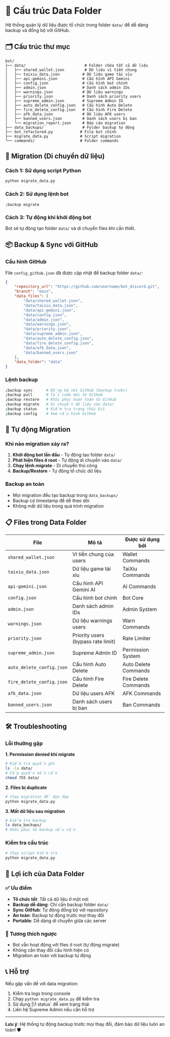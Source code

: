# 📁 Cấu trúc Data Folder

Hệ thống quản lý dữ liệu được tổ chức trong folder `data/` để dễ dàng backup và đồng bộ với GitHub.

## 🗂️ Cấu trúc thư mục

```
bot/
├── data/                          # Folder chứa tất cả dữ liệu
│   ├── shared_wallet.json         # Dữ liệu ví tiền chung
│   ├── taixiu_data.json          # Dữ liệu game tài xỉu
│   ├── api-gemini.json           # Cấu hình API Gemini
│   ├── config.json               # Cấu hình bot chính
│   ├── admin.json                # Danh sách admin IDs
│   ├── warnings.json             # Dữ liệu warnings
│   ├── priority.json             # Danh sách priority users
│   ├── supreme_admin.json        # Supreme Admin ID
│   ├── auto_delete_config.json   # Cấu hình Auto Delete
│   ├── fire_delete_config.json   # Cấu hình Fire Delete
│   ├── afk_data.json             # Dữ liệu AFK users
│   ├── banned_users.json         # Danh sách users bị ban
│   └── migration_report.json     # Báo cáo migration
├── data_backups/                 # Folder backup tự động
├── bot_refactored.py            # File bot chính
├── migrate_data.py              # Script migration
└── commands/                    # Folder commands
```

## 🚀 Migration (Di chuyển dữ liệu)

### Cách 1: Sử dụng script Python
```bash
python migrate_data.py
```

### Cách 2: Sử dụng lệnh bot
```
;backup migrate
```

### Cách 3: Tự động khi khởi động bot
Bot sẽ tự động tạo folder `data/` và di chuyển files khi cần thiết.

## 📦 Backup & Sync với GitHub

### Cấu hình GitHub
File `config_github.json` đã được cập nhật để backup folder `data/`:

```json
{
    "repository_url": "https://github.com/username/bot_discord.git",
    "branch": "main",
    "data_files": [
        "data/shared_wallet.json",
        "data/taixiu_data.json",
        "data/api-gemini.json",
        "data/config.json",
        "data/admin.json",
        "data/warnings.json",
        "data/priority.json",
        "data/supreme_admin.json",
        "data/auto_delete_config.json",
        "data/fire_delete_config.json",
        "data/afk_data.json",
        "data/banned_users.json"
    ],
    "data_folder": "data"
}
```

### Lệnh backup
```bash
;backup sync      # Đồng bộ với GitHub (backup trước)
;backup pull      # Tải code mới từ GitHub  
;backup restore   # Khôi phục hoàn toàn từ GitHub
;backup migrate   # Di chuyển dữ liệu vào data/
;backup status    # Kiểm tra trạng thái Git
;backup config    # Xem cấu hình GitHub
```

## 🔄 Tự động Migration

### Khi nào migration xảy ra?
1. **Khởi động bot lần đầu** - Tự động tạo folder `data/`
2. **Phát hiện files ở root** - Tự động di chuyển vào `data/`
3. **Chạy lệnh migrate** - Di chuyển thủ công
4. **Backup/Restore** - Tự động tổ chức dữ liệu

### Backup an toàn
- Mọi migration đều tạo backup trong `data_backups/`
- Backup có timestamp để dễ theo dõi
- Không mất dữ liệu trong quá trình migration

## 📋 Files trong Data Folder

| File | Mô tả | Được sử dụng bởi |
|------|-------|------------------|
| `shared_wallet.json` | Ví tiền chung của users | Wallet Commands |
| `taixiu_data.json` | Dữ liệu game tài xỉu | TaiXiu Commands |
| `api-gemini.json` | Cấu hình API Gemini AI | AI Commands |
| `config.json` | Cấu hình bot chính | Bot Core |
| `admin.json` | Danh sách admin IDs | Admin System |
| `warnings.json` | Dữ liệu warnings users | Warn Commands |
| `priority.json` | Priority users (bypass rate limit) | Rate Limiter |
| `supreme_admin.json` | Supreme Admin ID | Permission System |
| `auto_delete_config.json` | Cấu hình Auto Delete | Auto Delete Commands |
| `fire_delete_config.json` | Cấu hình Fire Delete | Fire Delete Commands |
| `afk_data.json` | Dữ liệu users AFK | AFK Commands |
| `banned_users.json` | Danh sách users bị ban | Ban Commands |

## 🛠️ Troubleshooting

### Lỗi thường gặp

**1. Permission denied khi migrate**
```bash
# Kiểm tra quyền ghi
ls -la data/
# Cấp quyền nếu cần
chmod 755 data/
```

**2. Files bị duplicate**
```bash
# Chạy migration để dọn dẹp
python migrate_data.py
```

**3. Mất dữ liệu sau migration**
```bash
# Kiểm tra backup
ls data_backups/
# Khôi phục từ backup nếu cần
```

### Kiểm tra cấu trúc
```python
# Chạy script kiểm tra
python migrate_data.py
```

## 🎯 Lợi ích của Data Folder

### ✅ Ưu điểm
- **Tổ chức tốt**: Tất cả dữ liệu ở một nơi
- **Backup dễ dàng**: Chỉ cần backup folder `data/`
- **Sync GitHub**: Tự động đồng bộ với repository
- **An toàn**: Backup tự động trước mọi thay đổi
- **Portable**: Dễ dàng di chuyển giữa các server

### 🔄 Tương thích ngược
- Bot vẫn hoạt động với files ở root (tự động migrate)
- Không cần thay đổi cấu hình hiện có
- Migration an toàn với backup tự động

## 📞 Hỗ trợ

Nếu gặp vấn đề với data migration:
1. Kiểm tra logs trong console
2. Chạy `python migrate_data.py` để kiểm tra
3. Sử dụng |\1 status` để xem trạng thái
4. Liên hệ Supreme Admin nếu cần hỗ trợ

---

**Lưu ý**: Hệ thống tự động backup trước mọi thay đổi, đảm bảo dữ liệu luôn an toàn! 🛡️
